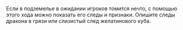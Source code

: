 Если в подземелье в ожидании игроков томится нечто, с помощью этого хода можно показать его следы и признаки. Опишите следы дракона в грязи или слизистый след желатинового куба.